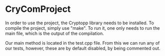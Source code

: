 # CryComProject
In order to use the project, the Cryptopp library needs to be installed.
To compile the project, simply use "make".
To run it, one only needs to run the main file, which is the output of the compilation.

Our main method is located in the test.cpp file. From this we can run any of our tests, 
however, these are by default disabled, by being commented out.

